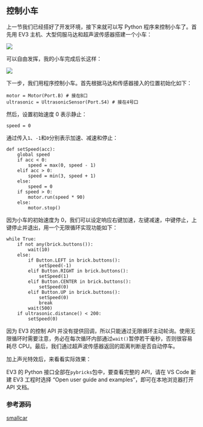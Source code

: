 ## 控制小车

上一节我们已经搭好了开发环境，接下来就可以写 Python 程序来控制小车了。首先用 EV3 主机、大型伺服马达和超声波传感器搭建一个小车：

![](\fig\1346290325651521l.png)

可以自由发挥，我的小车完成后长这样：

![](\fig\1346290294194241l.png)

下一步，我们用程序控制小车。首先根据马达和传感器接入的位置初始化如下：

```
motor = Motor(Port.B) # 接在B口
ultrasonic = UltrasonicSensor(Port.S4) # 接在4号口
```

然后，设置初始速度 0 表示静止：

```
speed = 0
```

通过传入`1`、`-1`和`0`分别表示加速、减速和停止：

```
def setSpeed(acc):
    global speed
    if acc < 0:
        speed = max(0, speed - 1)
    elif acc > 0:
        speed = min(3, speed + 1)
    else:
        speed = 0
    if speed > 0:
        motor.run(speed * 90) 
    else:
        motor.stop()
```

因为小车的初始速度为 0，我们可以设定响应右键加速，左键减速，中键停止，上键停止并退出，用一个无限循环实现功能如下：

```
while True:
    if not any(brick.buttons()): 
        wait(10)
    else:
        if Button.LEFT in brick.buttons():
            setSpeed(-1)
        elif Button.RIGHT in brick.buttons():
            setSpeed(1)
        elif Button.CENTER in brick.buttons():
            setSpeed(0)
        elif Button.UP in brick.buttons():
            setSpeed(0)
            break
        wait(500)
    if ultrasonic.distance() < 200: 
        setSpeed(0)
```

因为 EV3 的控制 API 并没有提供回调，所以只能通过无限循环主动轮询。使用无限循环时需要注意，务必在每次循环内部通过`wait()`暂停若干毫秒，否则很容易耗尽 CPU。最后，我们通过超声波传感器返回的距离判断是否自动停车。

加上声光特效后，来看看实际效果：

EV3 的 Python 接口全部在`pybricks`包中，要查看完整的 API，请在 VS Code 新建 EV3 工程时选择 “Open user guide and examples”，即可在本地浏览器打开 API 文档。

### 参考源码

[smallcar](https://github.com/michaelliao/learn-python3/tree/master/samples/micropython/smallcar)
